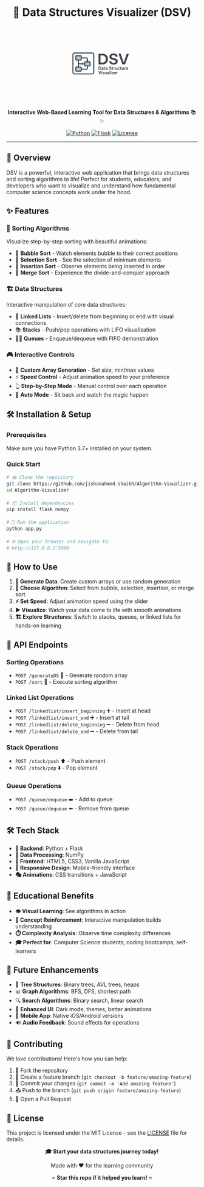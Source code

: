<div align="center">

# 🎯 Data Structures Visualizer (DSV)
</div>

<div align="center">
  <img src="DSV-Logo.png" alt="DSV Logo" width="200"/>
  
  **Interactive Web-Based Learning Tool for Data Structures & Algorithms** 📚✨
  
  [![Python](https://img.shields.io/badge/Python-3.7+-blue.svg)](https://python.org)
  [![Flask](https://img.shields.io/badge/Flask-2.0+-green.svg)](https://flask.palletsprojects.com)
  [![License](https://img.shields.io/badge/License-MIT-yellow.svg)](LICENSE)
  
</div>

---

## 🚀 Overview

DSV is a powerful, interactive web application that brings data structures and sorting algorithms to life! Perfect for students, educators, and developers who want to visualize and understand how fundamental computer science concepts work under the hood.

## ✨ Features

### 🔄 Sorting Algorithms
Visualize step-by-step sorting with beautiful animations:
- 🫧 **Bubble Sort** - Watch elements bubble to their correct positions
- 🎯 **Selection Sort** - See the selection of minimum elements
- 📝 **Insertion Sort** - Observe elements being inserted in order  
- 🔀 **Merge Sort** - Experience the divide-and-conquer approach

### 🏗️ Data Structures
Interactive manipulation of core data structures:
- 🔗 **Linked Lists** - Insert/delete from beginning or end with visual connections
- 📚 **Stacks** - Push/pop operations with LIFO visualization
- 🚶‍♂️ **Queues** - Enqueue/dequeue with FIFO demonstration

### 🎮 Interactive Controls
- 🎲 **Custom Array Generation** - Set size, min/max values
- ⚡ **Speed Control** - Adjust animation speed to your preference
- 👆 **Step-by-Step Mode** - Manual control over each operation
- 🤖 **Auto Mode** - Sit back and watch the magic happen

## 🛠️ Installation & Setup

### Prerequisites
Make sure you have Python 3.7+ installed on your system.

### Quick Start
```bash
# 📥 Clone the repository
git clone https://github.com/jishanahmed-shaikh/Algorithm-Visualizer.git
cd Algorithm-Visualizer

# 📦 Install dependencies
pip install flask numpy

# 🚀 Run the application
python app.py

# 🌐 Open your browser and navigate to:
# http://127.0.0.1:5000
```

## 🎯 How to Use

1. **🎲 Generate Data**: Create custom arrays or use random generation
2. **🔧 Choose Algorithm**: Select from bubble, selection, insertion, or merge sort
3. **⚡ Set Speed**: Adjust animation speed using the slider
4. **▶️ Visualize**: Watch your data come to life with smooth animations
5. **🏗️ Explore Structures**: Switch to stacks, queues, or linked lists for hands-on learning

## 🔌 API Endpoints

### Sorting Operations
- `POST /generateDS` 🎲 - Generate random array
- `POST /sort` 🔄 - Execute sorting algorithm

### Linked List Operations  
- `POST /linkedlist/insert_beginning` ➕ - Insert at head
- `POST /linkedlist/insert_end` ➕ - Insert at tail
- `POST /linkedlist/delete_beginning` ➖ - Delete from head
- `POST /linkedlist/delete_end` ➖ - Delete from tail

### Stack Operations
- `POST /stack/push` ⬆️ - Push element
- `POST /stack/pop` ⬇️ - Pop element

### Queue Operations
- `POST /queue/enqueue` ➡️ - Add to queue
- `POST /queue/dequeue` ⬅️ - Remove from queue

## 🛠️ Tech Stack

- **🐍 Backend**: Python + Flask
- **🧮 Data Processing**: NumPy
- **🎨 Frontend**: HTML5, CSS3, Vanilla JavaScript
- **📱 Responsive Design**: Mobile-friendly interface
- **🎭 Animations**: CSS transitions + JavaScript

## 🎯 Educational Benefits

- **👁️ Visual Learning**: See algorithms in action
- **🧠 Concept Reinforcement**: Interactive manipulation builds understanding
- **⏱️ Complexity Analysis**: Observe time complexity differences
- **🎓 Perfect for**: Computer Science students, coding bootcamps, self-learners

## 🚀 Future Enhancements

- 🌳 **Tree Structures**: Binary trees, AVL trees, heaps
- 📊 **Graph Algorithms**: BFS, DFS, shortest path
- 🔍 **Search Algorithms**: Binary search, linear search
- 🎨 **Enhanced UI**: Dark mode, themes, better animations
- 📱 **Mobile App**: Native iOS/Android versions
- 🔊 **Audio Feedback**: Sound effects for operations

## 🤝 Contributing

We love contributions! Here's how you can help:

1. 🍴 Fork the repository
2. 🌿 Create a feature branch (`git checkout -b feature/amazing-feature`)
3. 💾 Commit your changes (`git commit -m 'Add amazing feature'`)
4. 📤 Push to the branch (`git push origin feature/amazing-feature`)
5. 🔄 Open a Pull Request

## 📄 License

This project is licensed under the MIT License - see the [LICENSE](LICENSE) file for details.

<div align="center">
  
  **🎓 Start your data structures journey today!** 
  
  Made with ❤️ for the learning community
  
  ⭐ **Star this repo if it helped you learn!** ⭐
  
</div>